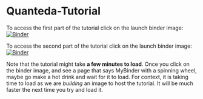 # Quanteda-Tutorial

To access the first part of the tutorial click on the launch binder image: [![Binder](https://mybinder.org/badge_logo.svg)](https://mybinder.org/v2/gh/andrewmoles2/Quanteda-Tutorial/main?urlpath=shiny%2Fpart_1%2F)

To access the second part of the tutorial click on the launch binder image: [![Binder](https://mybinder.org/badge_logo.svg)](https://mybinder.org/v2/gh/andrewmoles2/Quanteda-Tutorial/main?urlpath=shiny%2Fpart_2%2F)

Note that the tutorial might take **a few minutes to load**. Once you click on the binder image, and see a page that says MyBinder with a spinning wheel, maybe go make a hot drink and wait for it to load. For context, it is taking time to load as we are *building* an image to host the tutorial. It will be much faster the next time you try and load it. 